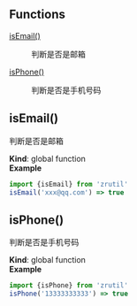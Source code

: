 ## Functions

<dl>
<dt><a href="#isEmail">isEmail()</a></dt>
<dd><p>判断是否是邮箱</p>
</dd>
<dt><a href="#isPhone">isPhone()</a></dt>
<dd><p>判断是否是手机号码</p>
</dd>
</dl>

<a name="isEmail"></a>

## isEmail()
判断是否是邮箱

**Kind**: global function  
**Example**  
```js
import {isEmail} from 'zrutil'
isEmail('xxx@qq.com') => true
```
<a name="isPhone"></a>

## isPhone()
判断是否是手机号码

**Kind**: global function  
**Example**  
```js
import {isPhone} from 'zrutil'
isPhone('13333333333') => true
```
